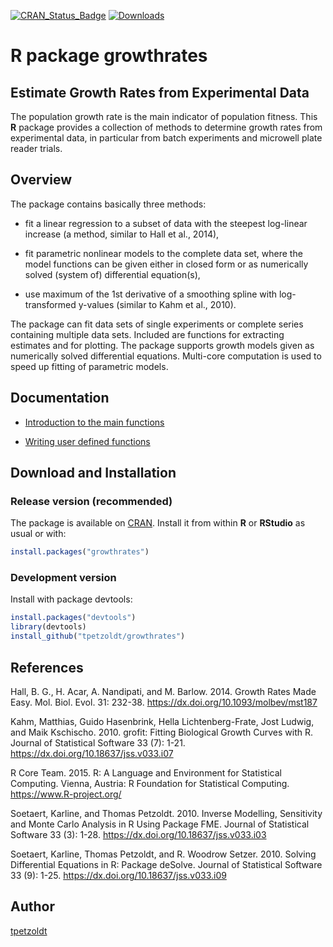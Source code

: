 [![CRAN_Status_Badge](https://www.r-pkg.org/badges/version/growthrates)](https://cran.r-project.org/package=growthrates)
[![Downloads](https://cranlogs.r-pkg.org/badges/growthrates)](https://cran.r-project.org/package=growthrates)

# R package growthrates

## Estimate Growth Rates from Experimental Data

The population growth rate is the main indicator of population
fitness.  This **R** package provides a collection of methods to
determine growth rates from experimental data, in particular from
batch experiments and microwell plate reader trials.

## Overview

The package contains basically three methods:

* fit a linear regression to a subset of data with the steepest
  log-linear increase (a method, similar to Hall et al., 2014),

* fit parametric nonlinear models to the complete data set, where the
  model functions can be given either in closed form or as numerically
  solved (system of) differential equation(s),

* use maximum of the 1st derivative of a smoothing spline with
  log-transformed y-values (similar to Kahm et al., 2010).

The package can fit data sets of single experiments or complete series
containing multiple data sets. Included are functions for extracting
estimates and for plotting. The package supports growth models given
as numerically solved differential equations. Multi-core computation
is used to speed up fitting of parametric models.

## Documentation

* [Introduction to the main functions](https://tpetzoldt.github.io/growthrates/articles/Introduction.html)

* [Writing user defined functions](https://tpetzoldt.github.io/growthrates/articles/User_models.html)


## Download and Installation

### Release version (recommended)

The package is available on [CRAN](https://cran.r-project.org/package=growthrates). 
Install it from within **R** or **RStudio** as usual or with:


```R
install.packages("growthrates")
```

### Development version

Install with package devtools:

```R
install.packages("devtools")
library(devtools)
install_github("tpetzoldt/growthrates")
```




## References


Hall, B. G., H. Acar, A. Nandipati, and M. Barlow. 2014. Growth Rates Made
Easy. Mol. Biol. Evol. 31: 232-38. https://dx.doi.org/10.1093/molbev/mst187

Kahm, Matthias, Guido Hasenbrink, Hella Lichtenberg-Frate, Jost
Ludwig, and Maik Kschischo. 2010. grofit: Fitting Biological Growth
Curves with R. Journal of Statistical Software 33 (7):
1-21. https://dx.doi.org/10.18637/jss.v033.i07

R Core Team. 2015. R: A Language and Environment for Statistical
Computing. Vienna, Austria: R Foundation for Statistical
Computing. https://www.R-project.org/

Soetaert, Karline, and Thomas Petzoldt. 2010. Inverse Modelling,
Sensitivity and Monte Carlo Analysis in R Using Package FME. Journal
of Statistical Software 33 (3):
1-28. https://dx.doi.org/10.18637/jss.v033.i03

Soetaert, Karline, Thomas Petzoldt, and R. Woodrow
Setzer. 2010. Solving Differential Equations in R: Package
deSolve. Journal of Statistical Software 33 (9):
1-25. https://dx.doi.org/10.18637/jss.v033.i09

## Author

[tpetzoldt](https://github.com/tpetzoldt)
